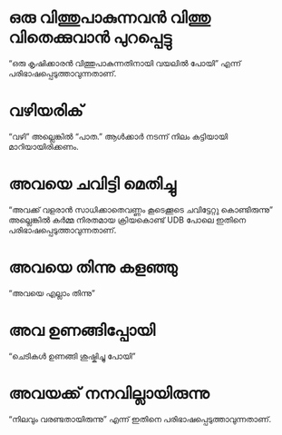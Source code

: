 # ഒരു വിത്തുപാകുന്നവൻ വിത്തു വിതെക്കുവാൻ പുറപ്പെട്ടു
“ഒരു കൃഷിക്കാരൻ വിത്തുപാകുന്നതിനായി വയലിൽ പോയി” എന്ന് പരിഭാഷപ്പെടുത്താവുന്നതാണ്.
# വഴിയരിക്
“വഴി” അല്ലെങ്കിൽ “പാത.” ആൾക്കാർ നടന്ന് നിലം കട്ടിയായി മാറിയായിരിക്കണം.
# അവയെ ചവിട്ടി മെതിച്ചു 
“അവക്ക് വളരാൻ സാധിക്കാതെവണ്ണം കൂടെക്കൂടെ ചവിട്ടേറ്റു കൊണ്ടിരുന്നു” അല്ലെങ്കിൽ കർമ്മ നിരതമായ ക്രിയകൊണ്ട് UDB  പോലെ ഇതിനെ പരിഭാഷപ്പെടുത്താവുന്നതാണ്.
# അവയെ തിന്നു കളഞ്ഞു
“അവയെ എല്ലാം തിന്നു”
# അവ ഉണങ്ങിപ്പോയി
“ചെടികൾ ഉണങ്ങി ശുഷ്കിച്ചു പോയി”
# അവയക്ക് നനവില്ലായിരുന്നു
“നിലവും വരണ്ടതായിരുന്നു” എന്ന് ഇതിനെ പരിഭാഷപ്പെടുത്താവുന്നതാണ്. 

